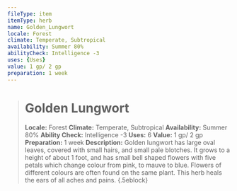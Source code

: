 ```yaml
---
fileType: item
itemType: herb
name: Golden_Lungwort
locale: Forest
climate: Temperate, Subtropical
availability: Summer 80%
abilityCheck: Intelligence -3
uses: {Uses}
value: 1 gp/ 2 gp
preparation: 1 week
---
```

>#  Golden Lungwort
>
> **Locale:** Forest
> **Climate:** Temperate, Subtropical
> **Availability:** Summer 80%
> **Ability Check:** Intelligence -3
> **Uses:** 6
> **Value:** 1 gp/ 2 gp
> **Preparation:** 1 week
> **Description:** Golden lungwort has large oval leaves, covered with small hairs, and small pale blotches. It grows to a height of about 1 foot, and has small bell shaped flowers with five petals which change colour from pink, to mauve to blue. Flowers of different colours are often found on the same plant. This herb heals the ears of all aches and pains.
{.5eblock}

